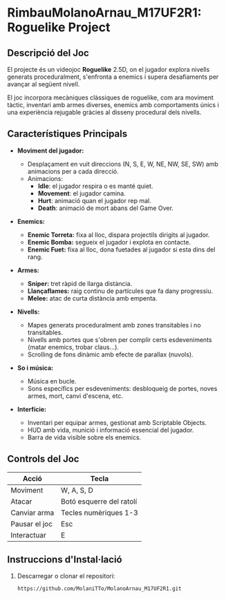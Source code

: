 # **RimbauMolanoArnau_M17UF2R1: Roguelike Project**

## **Descripció del Joc**
El projecte és un videojoc **Roguelike** 2.5D, on el jugador explora nivells generats proceduralment, s'enfronta a enemics i supera desafiaments per avançar al següent nivell.

El joc incorpora mecàniques clàssiques de roguelike, com ara moviment tàctic, inventari amb armes diverses, enemics amb comportaments únics i una experiència rejugable gràcies al disseny procedural dels nivells.

## **Característiques Principals**
- **Moviment del jugador:**
  - Desplaçament en vuit direccions (N, S, E, W, NE, NW, SE, SW) amb animacions per a cada direcció.
  - Animacions:
    - **Idle**: el jugador respira o es manté quiet.
    - **Movement**: el jugador camina.
    - **Hurt**: animació quan el jugador rep mal.
    - **Death**: animació de mort abans del Game Over.

- **Enemics:**
  - **Enemic Torreta:** fixa al lloc, dispara projectils dirigits al jugador.
  - **Enemic Bomba:** segueix el jugador i explota en contacte.
  - **Enemic Fuet:** fixa al lloc, dona fuetades al jugador si esta dins del rang.

- **Armes:**
  - **Sniper:** tret ràpid de llarga distància.
  - **Llançaflames:** raig continu de partícules que fa dany progressiu.
  - **Melee:** atac de curta distància amb empenta.

- **Nivells:**
  - Mapes generats proceduralment amb zones transitables i no transitables.
  - Nivells amb portes que s'obren per complir certs esdeveniments (matar enemics, trobar claus...).
  - Scrolling de fons dinàmic amb efecte de parallax (nuvols).

- **So i música:**
  - Música en bucle.
  - Sons específics per esdeveniments: desbloqueig de portes, noves armes, mort, canvi d'escena, etc.

- **Interfície:**
  - Inventari per equipar armes, gestionat amb Scriptable Objects.
  - HUD amb vida, munició i informació essencial del jugador.
  - Barra de vida visible sobre els enemics.

## **Controls del Joc**
| **Acció**            | **Tecla**     |
|-----------------------|---------------|
| Moviment             | W, A, S, D    |
| Atacar               | Botó esquerre del ratolí |
| Canviar arma         | Tecles numèriques 1-3 |
| Pausar el joc        | Esc           |
| Interactuar          | E             |

## **Instruccions d'Instal·lació**
1. Descarregar o clonar el repositori:
   ```bash
   https://github.com/MolaniTTo/MolanoArnau_M17UF2R1.git
